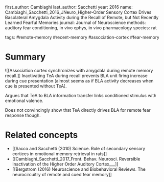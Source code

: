 first_author: Cambiaghi
last_author: Sacchetti
year: 2016
name: Cambiaghi_Sacchetti_2016_JNeuro_Higher-Order Sensory Cortex Drives Basolateral Amygdala Activity during the Recall of Remote, but Not Recently Learned Fearful Memories
journal: Journal of Neuroscience
methods: auditory fear conditioning, in vivo ephys, in vivo pharmacology
species: rat

tags: #remote-memory #recent-memory #association-cortex #fear-memory

# Summary
![[Association cortex synchronizes with amygdala during remote memory recall.]] Inactivating TeA during recall prevents BLA unit firing increase during cue presentation (almost seems as if BLA activity decreases when cue is presented without TeA).

Argues that TeA to BLA information transfer links conditioned stimulus with emotional valence. 

Does not convincingly show that TeA directly drives BLA for remote fear response though. 

# Related concepts
* [[Sacco and Sacchetti (2010) Science. Role of secondary sensory cortices in emotional memory retrieval in rats]]
* [[Cambiaghi_Sacchetti_2017_Front. Behav. Neurosci. Reversible Inactivation of the Higher Order Auditory Cortex___]]
* [[Bergstrom (2016) Neuroscience and Biobehavioral Reviews. The neurocircuitry of remote and cued fear memory]]

